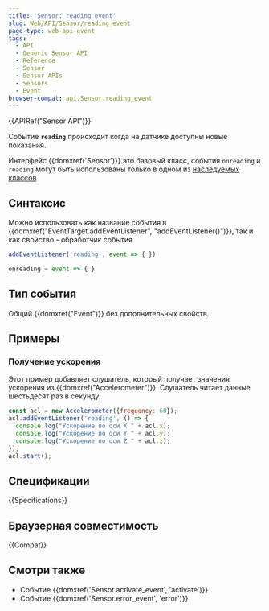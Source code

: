 ```yaml
---
title: 'Sensor: reading event'
slug: Web/API/Sensor/reading_event
page-type: web-api-event
tags:
  - API
  - Generic Sensor API
  - Reference
  - Sensor
  - Sensor APIs
  - Sensors
  - Event
browser-compat: api.Sensor.reading_event
---
```

{{APIRef("Sensor API")}}

Событие **`reading`** происходит когда на датчике доступны новые показания.

Интерфейс {{domxref('Sensor')}} это базовый класс, события `onreading` и `reading` могут быть использованы только в одном из [наследуемых классов](/ru/docs/Web/API/Sensor#interfaces_based_on_sensor).

## Синтаксис

Можно использовать как название события в {{domxref("EventTarget.addEventListener", "addEventListener()")}}, так и как свойство - обработчик события.

```js
addEventListener('reading', event => { })

onreading = event => { }
```

## Тип события

Общий {{domxref("Event")}} без дополнительных свойств.

## Примеры

### Получение ускорения

Этот пример добавляет слушатель, который получает значения ускорения из {{domxref("Accelerometer")}}. Слушатель читает данные шестьдесят раз в секунду.

```js
const acl = new Accelerometer({frequency: 60});
acl.addEventListener('reading', () => {
  console.log("Ускорение по оси X " + acl.x);
  console.log("Ускорение по оси Y " + acl.y);
  console.log("Ускорение по оси Z " + acl.z);
});
acl.start();
```

## Спецификации

{{Specifications}}

## Браузерная совместимость

{{Compat}}

## Смотри также

- Событие {{domxref('Sensor.activate_event', 'activate')}}
- Событие {{domxref('Sensor.error_event', 'error')}}
